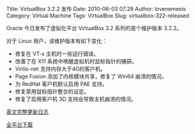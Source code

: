 Title: VirtualBox 3.2.2 发布
Date: 2010-06-03 07:28
Author: lovenemesis
Category: Virtual Machine
Tags: VirtualBox
Slug: virtualbox-322-released

Oracle 今日发布了虚拟化平台 VirtualBox 3.2 系列的首个维护版本 3.2.2。

对于 Linux 用户，该维护版本有如下变化：

-   修复在 VT-x 主机时一些运行错误。
-   改善了在 X11 系统中唤醒虚拟机时鼠标指针的捕获。
-   Virtio-net 支持内存大于4G的客户机。
-   Page Fusion 添加了内核模块共享，修复了 Win64 崩溃的情况。
-   为 RedHat 客户机默认启用 PAE 支持。
-   修复禁用鼠标指针整合的设定。
-   修复了启用客户机 3D 支持会导致主机崩溃的情况。

[英文完整更新日志](http://www.virtualbox.org/wiki/Changelog)

[全平台下载](http://www.virtualbox.org/wiki/Downloads)
